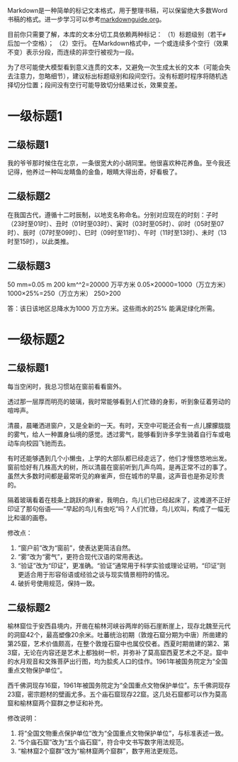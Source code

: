 Markdown是一种简单的标记文本格式，用于整理书稿，可以保留绝大多数Word书稿的格式。进一步学习可以参考[markdownguide.org](https://www.markdownguide.org/)。

目前你只需要了解，本库的文本分切工具依赖两种标记：
（1）标题级别（若干`#`后加一个空格）；
（2）空行。
在Markdown格式中，一个或连续多个空行（效果不变）表示分段，而连续的非空行被视为一段。

为了尽可能使大模型看到意义连贯的文本，又避免一次生成太长的文本（可能会失去注意力，忽略细节），建议标出标题级别和段间空行。没有标题时程序将随机选择切分位置；段间没有空行可能导致切分结果过长，效果变差。

# 一级标题1

## 二级标题1

我的爷爷那时候住在北京，一条很宽大的小胡同里。他很喜欢种花养鱼。至今我还记得，他养过一种叫龙睛鱼的金鱼，眼睛大得出奇，好看极了。



## 二级标题2

在我国古代，遵循十二时辰制，以地支名称命名。分别对应现在的时刻：子时（23时至01时）、丑时（01时至03时）、寅时（03时至05时）、卯时（05时至07时）、辰时（07时至09时）、巳时（09时至11时）、午时（11时至13时）、未时（13时至15时），以此类推。

## 二级标题3

50 mm=0.05 m     200 km^^2=20000 万平方米
0.05×20000=1000（万立方米）
1000×25%=250（万立方米）
250>200

答：该日该地区总降水为1000 万立方米。这些雨水的25% 能满足绿化所需。

# 一级标题2

## 二级标题1

每当空闲时，我总习惯站在窗前看看窗外。

透过那一层厚而明亮的玻璃，我时常能够看到人们忙碌的身影，听到象征着劳动的喧哗声。

清晨，晨曦洒进窗户，又是全新的一天。有时，天空中可能还会有一点儿朦朦胧胧的雾气，给人一种置身仙境的感觉。透过雾气，能够看到许多学生骑着自行车或电动车向校园飞驰而去。

有时还能够遇到几个小懒虫，上学的大部队都已经走远了，他们才慢悠悠地出发。窗前恰好有几株高大的树，所以清晨在窗前听到几声鸟鸣，是再正常不过的事了。虽然大多数时间都是最常听见的麻雀声，但在城市的早晨，这声音也是弥足珍贵的。

隔着玻璃看着在枝条上跳跃的麻雀，我明白，鸟儿们也已经起床了，这难道不正好印证了那句俗语——“早起的鸟儿有虫吃”吗？人们忙碌，鸟儿欢叫，构成了一幅无比和谐的画卷。


修改点：
1. “窗户前”改为“窗前”，使表达更简洁自然。
2. “雾”改为“雾气”，更符合现代汉语的常用表达。
3. “验证”改为“印证”，更准确。“验证”通常用于科学实验或理论证明，“印证”则更适合用于形容俗语或经验之谈与现实情景相符的情况。
4. 破折号使用规范，保持一致。

## 二级标题2

榆林窟位于安西县境内，开凿在榆林河峡谷两岸的砾石崖断崖上，现存北魏至元代的洞窟42个，最高塑像20余米。吐蕃统治初期（敦煌石窟分期为中唐）所凿建的第25窟，艺术价值颇高，在整个敦煌石窟中也属佼佼者。西夏时期凿建的第2、第3窟，无论在内容还是艺术上都独树一帜，并弥补了莫高窟西夏艺术之不足。窟中的水月观音和文殊菩萨出行图，均为脍炙人口的佳作。1961年被国务院定为“全国重点文物保护单位”。

西千佛洞现存16窟，1961年被国务院定为“全国重点文物保护单位”。东千佛洞现存23窟，密宗题材的壁画尤多。五个庙石窟现存22窟。这几处石窟都可以作为莫高窟和榆林窟两个窟群之参证和补充。


修改说明：

1. 将“全国文物重点保护单位”改为“全国重点文物保护单位”，与标准表述一致。
2. “5个庙石窟”改为“五个庙石窟”，符合中文书写数字用法规范。
3. “榆林窟2个窟群”改为“榆林窟两个窟群”，数字用法更规范。
